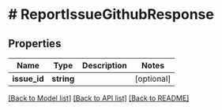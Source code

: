 # # ReportIssueGithubResponse

## Properties

Name | Type | Description | Notes
------------ | ------------- | ------------- | -------------
**issue_id** | **string** |  | [optional]

[[Back to Model list]](../../README.md#models) [[Back to API list]](../../README.md#endpoints) [[Back to README]](../../README.md)
